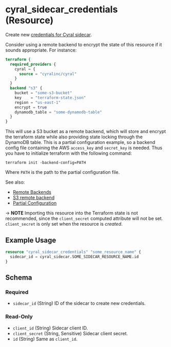 # cyral_sidecar_credentials (Resource)

Create new [credentials for Cyral sidecar](https://cyral.com/docs/sidecars/sidecar-manage/#rotate-the-client-secret-for-a-sidecar).

Consider using a remote backend to encrypt the state of this resource if it sounds appropriate. For instance:

```terraform
terraform {
  required_providers {
    cyral = {
      source = "cyralinc/cyral"
    }
  }
  backend "s3" {
    bucket = "some-s3-bucket"
    key    = "terraform-state.json"
    region = "us-east-1"
    encrypt = true
    dynamodb_table = "some-dynamodb-table"
  }
}
```

This will use a S3 bucket as a remote backend, which will store and encrypt the terraform state while also providing state locking through the DynamoDB table. This is a partial configuration example, so a backend config file containing the AWS `access_key` and `secret_key` is needed. Thus you have to initialize terraform with the following command:

```
terraform init -backend-config=PATH
```

Where `PATH` is the path to the partial configuration file.

See also:

- [Remote Backends](https://www.terraform.io/docs/language/settings/backends/remote.html)
- [S3 remote backend](https://www.terraform.io/docs/language/settings/backends/s3.html)
- [Partial Configuration](https://www.terraform.io/docs/language/settings/backends/configuration.html#partial-configuration)

-> **NOTE** Importing this resource into the Terraform state is not recommended,
since the `client_secret` computed attribute will not be set. `client_secret`
is only set when the resource is _created_.

## Example Usage

```terraform
resource "cyral_sidecar_credentials" "some_resource_name" {
  sidecar_id = cyral_sidecar.SOME_SIDECAR_RESOURCE_NAME.id
}
```

<!-- schema generated by tfplugindocs -->

## Schema

### Required

- `sidecar_id` (String) ID of the sidecar to create new credentials.

### Read-Only

- `client_id` (String) Sidecar client ID.
- `client_secret` (String, Sensitive) Sidecar client secret.
- `id` (String) Same as `client_id`.
